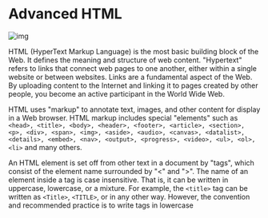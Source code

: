 # Advanced HTML

![img](https://www.ionos.fr/digitalguide/fileadmin/DigitalGuide/Teaser/html-tagst.jpg)

HTML (HyperText Markup Language) is the most basic building block of the Web. It defines the meaning and structure of web content.
"Hypertext" refers to links that connect web pages to one another, either within a single website or between websites. Links are a fundamental aspect of the Web. By uploading content to the Internet and linking it to pages created by other people, you become an active participant in the World Wide Web.

HTML uses "markup" to annotate text, images, and other content for display in a Web browser. HTML markup includes special "elements" such as `<head>, <title>, <body>, <header>, <footer>, <article>, <section>, <p>, <div>, <span>, <img>, <aside>, <audio>, <canvas>, <datalist>, <details>, <embed>, <nav>, <output>, <progress>, <video>, <ul>, <ol>, <li>` and many others.

An HTML element is set off from other text in a document by "tags", which consist of the element name surrounded by "<" and ">". The name of an element inside a tag is case insensitive. That is, it can be written in uppercase, lowercase, or a mixture. For example, the `<title>` tag can be written as `<Title>`, `<TITLE>`, or in any other way. However, the convention and recommended practice is to write tags in lowercase